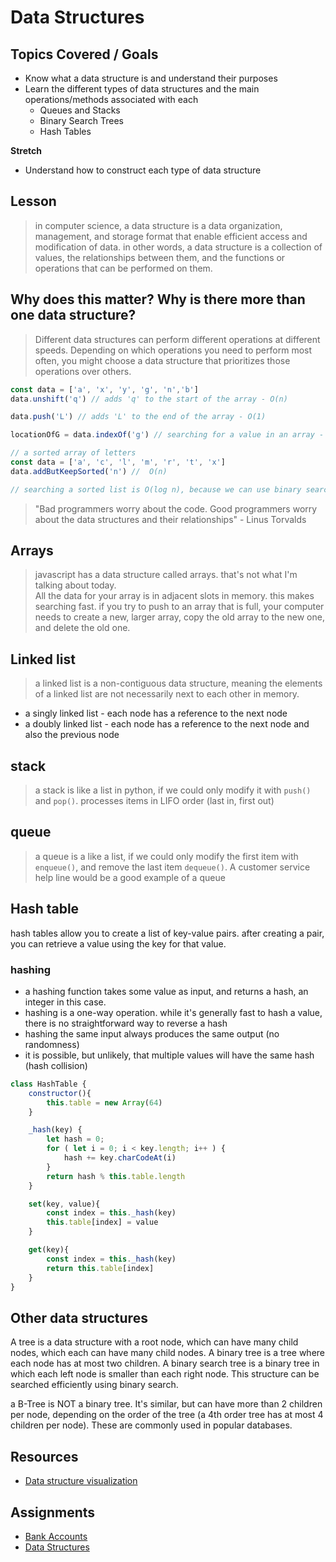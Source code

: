 # Data Structures


## Topics Covered / Goals
- Know what a data structure is and understand their purposes
- Learn the different types of data structures and the main operations/methods associated with each
    - Queues and Stacks
    - Binary Search Trees
    - Hash Tables

**Stretch**
- Understand how to construct each type of data structure

## Lesson


> in computer science, a data structure is a data organization, management, and storage format that enable efficient access and modification of data. in other words, a data structure is a collection of values, the relationships between them, and the functions or operations that can be performed on them. 

## Why does this matter? Why is there more than one data structure?

> Different data structures can perform different operations at different speeds. Depending on which operations you need to perform most often, you might choose a data structure that prioritizes those operations over others. 

```javascript
const data = ['a', 'x', 'y', 'g', 'n','b']
data.unshift('q') // adds 'q' to the start of the array - O(n)

data.push('L') // adds 'L' to the end of the array - O(1)

locationOfG = data.indexOf('g') // searching for a value in an array - O(n)
```

```javascript
// a sorted array of letters
const data = ['a', 'c', 'l', 'm', 'r', 't', 'x']
data.addButKeepSorted('n') //  O(n)

// searching a sorted list is O(log n), because we can use binary search

```


> "Bad programmers worry about the code. Good programmers worry about the data structures and their relationships" - Linus Torvalds


## Arrays
> javascript has a data structure called arrays. that's not what I'm talking about today.  
> All the data for your array is in adjacent slots in memory. this makes searching fast. if you try to push to an array that is full, your computer needs to create a new, larger array, copy the old array to the new one, and delete the old one. 

## Linked list
> a linked list is a non-contiguous data structure, meaning the elements of a linked list are not necessarily next to each other in memory.
- a singly linked list - each node has a reference to the next node
- a doubly linked list - each node has a reference to the next node and also the previous node

## stack
> a stack is like a list in python, if we could only modify it with `push()` and `pop()`. 
processes items in LIFO order (last in, first out)


## queue
> a queue is a like a list, if we could only modify the first item with `enqueue()`, and remove the last item `dequeue()`. 
A customer service help line would be a good example of a queue


## Hash table
hash tables allow you to create a list of key-value pairs. after creating a pair, you can retrieve a value using the key for that value.

### hashing
- a hashing function takes some value as input, and returns a hash, an integer in this case. 
- hashing is a one-way operation. while it's generally fast to hash a value, there is no straightforward way to reverse a hash
- hashing the same input always produces the same output (no randomness)
- it is possible, but unlikely, that multiple values will have the same hash (hash collision) 

```javascript
class HashTable {
    constructor(){
        this.table = new Array(64)
    }

    _hash(key) {
        let hash = 0;
        for ( let i = 0; i < key.length; i++ ) {
            hash += key.charCodeAt(i)
        }
        return hash % this.table.length
    }

    set(key, value){
        const index = this._hash(key)
        this.table[index] = value
    }

    get(key){
        const index = this._hash(key)
        return this.table[index]
    }
}
```

## Other data structures
A tree is a data structure with a root node, which can have many child nodes, which each can have many child nodes.
A binary tree is a tree where each node has at most two children. 
A binary search tree is a binary tree in which each left node is smaller than each right node. This structure can be searched efficiently using binary search. 

a B-Tree is NOT a binary tree. It's similar, but can have more than 2 children per node, depending on the order of the tree (a 4th order tree has at most 4 children per node). These are commonly used in popular databases. 


## Resources
- [Data structure visualization](https://cmps-people.ok.ubc.ca/ylucet/DS/Algorithms.html)

## Assignments
- [Bank Accounts](https://github.com/romeoplatoon/oop-bank-accounts)
- [Data Structures](https://github.com/romeoplatoon/algo-data-structures)


